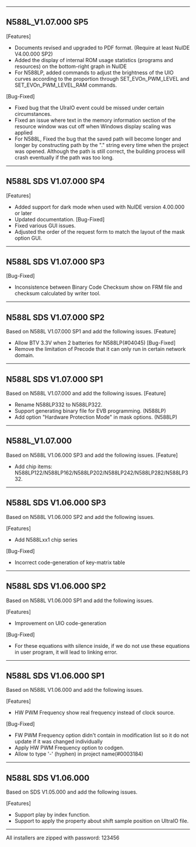
-------------
N588L_V1.07.000 SP5 
-------------
[Features]
* Documents revised and upgraded to PDF format. (Require at least NuIDE V4.00.000 SP2)
* Added the display of internal ROM usage statistics (programs and resources) on the bottom-right graph in NuIDE
* For N588LP, added commands to adjust the brightness of the UIO curves according to the proportion through SET_EVOn_PWM_LEVEL and SET_EVOn_PWM_LEVEL_RAM commands.

[Bug-Fixed]
* Fixed bug that the UlraIO event could be missed under certain circumstances.
* Fixed an issue where text in the memory information section of the resource window was cut off when Windows display scaling was applied
* For N588L, Fixed the bug that the saved path will become longer and longer by constructing path by the ".\" string every time when the project was opened. Although the path is still correct, the building process will crash eventually if the path was too long.

-------------
N588L SDS V1.07.000 SP4
-------------
[Features]
* Added support for dark mode when used with NuIDE version 4.00.000 or later
* Updated documentation.
[Bug-Fixed]
* Fixed various GUI issues.
* Adjusted the order of the request form to match the layout of the mask option GUI.

-------------
N588L SDS V1.07.000 SP3
-------------
[Bug-Fixed]
* Inconsistence between Binary Code Checksum show on FRM file and checksum calculated by writer tool.

-------------
N588L SDS V1.07.000 SP2
-------------
Based on N588L V1.07.000 SP1 and add the following issues.
[Feature]
* Allow BTV 3.3V when 2 batteries for N588LP(#04045)
[Bug-Fixed]
* Remove the limitation of Precode that it can only run in certain network domain.

-------------
N588L SDS V1.07.000 SP1
-------------
Based on N588L V1.07.000 and add the following issues.
[Feature]
+ Rename N588LP332 to N588LP322.
+ Support generating binary file for EVB programming. (N588LP)
+ Add option "Hardware Protection Mode" in mask options. (N588LP)


-------------
N588L_V1.07.000
-------------
Based on N588L V1.06.000 SP3 and add the following issues.
[Feature]
+ Add chip items: N588LP122/N588LP162/N588LP202/N588LP242/N588LP282/N588LP332.


-------------
N588L SDS V1.06.000 SP3
-------------
Based on N588L V1.06.000 SP2 and add the following issues.

[Features]
+ Add N588Lxx1 chip series
 
[Bug-Fixed]
+ Incorrect code-generation of key-matrix table

-------------
N588L SDS V1.06.000 SP2
-------------
Based on N588L V1.06.000 SP1 and add the following issues.

[Features]
+ Improvement on UIO code-generation
 
[Bug-Fixed]
+ For these equations with silence inside, if we do not use these equations in user program, it will lead to linking error.

-------------
N588L SDS V1.06.000 SP1
-------------
Based on N588L V1.06.000 and add the following issues.

[Features]
 + HW PWM Frequency show real frequency instead of clock source.
 
[Bug-Fixed]
 + FW PWM Frequency option didn't contain in modification list so it do not update if it was changed individually
 + Apply HW PWM Frequency option to codgen.
 + Allow to type '-' (hyphen) in project name(#0003184)

-------------
N588L SDS V1.06.000
-------------
Based on SDS V1.05.000 and add the following issues.

[Features]
+ Support play by index function.
+ Support to apply the property about shift sample position on UltraIO file.

-------------
All installers are zipped with password: 123456